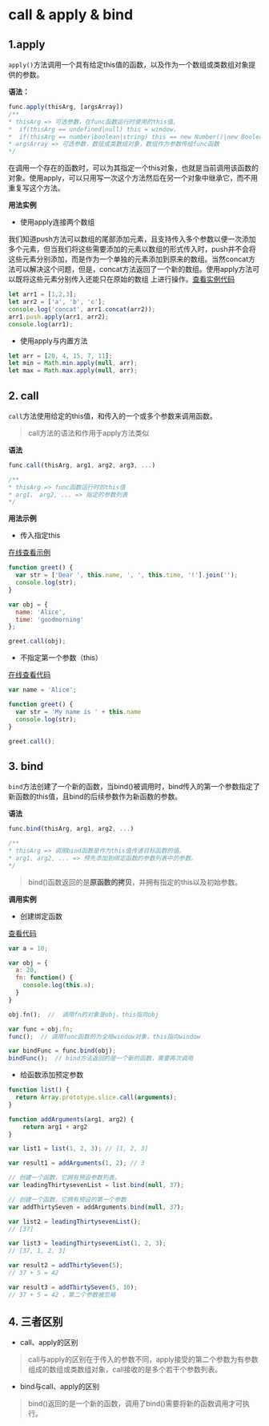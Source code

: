 # call & apply & bind

## 1.apply
`apply()`方法调用一个具有给定this值的函数，以及作为一个数组或类数组对象提供的参数。

**语法：**

``` javascript
func.apply(thisArg, [argsArray])
/** 
* thisArg => 可选参数，在func函数运行时使用的this值,
*  if(thisArg == undefined|null) this = window，
*  if(thisArg == number|boolean|string) this == new Number()|new Boolean()| new String()
* argsArray => 可选参数，数组或类数组对象，数组作为参数传给func函数
*/
```
在调用一个存在的函数时，可以为其指定一个this对象，也就是当前调用该函数的对象。使用apply，可以只用写一次这个方法然后在另一个对象中继承它，而不用重复写这个方法。

**用法实例**

+ 使用apply连接两个数组

我们知道push方法可以数组的尾部添加元素，且支持传入多个参数以便一次添加多个元素，但当我们将这些需要添加的元素以数组的形式传入时，push并不会将这些元素分别添加，而是作为一个单独的元素添加到原来的数组。当然concat方法可以解决这个问题，但是，concat方法返回了一个新的数组。使用apply方法可以既将这些元素分别传入还能只在原始的数组 上进行操作。[查看实例代码](http://js.jirengu.com/javuy/1/watch?js,console)

``` javascript
let arr1 = [1,2,3];
let arr2 = ['a', 'b', 'c'];
console.log('concat', arr1.concat(arr2));
arr1.push.apply(arr1, arr2);
console.log(arr1);
```
+ 使用apply与内置方法

``` javascript
let arr = [20, 4, 15, 7, 11];
let min = Math.min.apply(null, arr);
let max = Math.max.apply(null, arr);
```

## 2. call
`call`方法使用给定的this值，和传入的一个或多个参数来调用函数。
> call方法的语法和作用于apply方法类似

**语法**

``` javascript
func.call(thisArg, arg1, arg2, arg3, ...)

/**
* thisArg => func函数运行时的this值
* arg1， arg2, ... => 指定的参数列表
*/
```

**用法示例**
+ 传入指定this

[在线查看示例](http://js.jirengu.com/mofaz/1/watch?js,console)

``` javascript
function greet() {
  var str = ['Dear ', this.name, ', ', this.time, '!'].join('');
  console.log(str);
}

var obj = {
  name: 'Alice',
  time: 'goodmorning'
};

greet.call(obj);
```

+ 不指定第一个参数（this）

[在线查看代码](http://js.jirengu.com/yoliw/1/watch?js,console)

``` javascript
var name = 'Alice';

function greet() {
  var str = 'My name is ' + this.name
  console.log(str);
}

greet.call();
```

## 3. bind
`bind`方法创建了一个新的函数，当bind()被调用时，bind传入的第一个参数指定了新函数的this值，且bind的后续参数作为新函数的参数。

**语法**
``` javascript
func.bind(thisArg, arg1, arg2, ...)

/**
* thisArg => 调用bind函数是作为this值传递目标函数的值。
* arg1, arg2, ... => 预先添加到绑定函数的参数列表中的参数。
*/
```
> bind()函数返回的是**原函数的拷贝**，并拥有指定的this以及初始参数。

**调用实例**

+ 创建绑定函数

[查看代码](http://js.jirengu.com/gucub/1/watch?js,console)

```javascript
var a = 10;

var obj = {
  a: 20,
  fn: function() {
    console.log(this.a);
  }
}

obj.fn();  //  调用fn的对象是obj，this指向obj

var func = obj.fn;
func();  // 调用func函数的为全局window对象，this指向window

var bindFunc = func.bind(obj);
bindFunc();  // bind方法返回的是一个新的函数，需要再次调用
```

+ 给函数添加预定参数


``` javascript
function list() {
  return Array.prototype.slice.call(arguments);
}

function addArguments(arg1, arg2) {
    return arg1 + arg2
}

var list1 = list(1, 2, 3); // [1, 2, 3]

var result1 = addArguments(1, 2); // 3

// 创建一个函数，它拥有预设参数列表。
var leadingThirtysevenList = list.bind(null, 37);

// 创建一个函数，它拥有预设的第一个参数
var addThirtySeven = addArguments.bind(null, 37); 

var list2 = leadingThirtysevenList(); 
// [37]

var list3 = leadingThirtysevenList(1, 2, 3); 
// [37, 1, 2, 3]

var result2 = addThirtySeven(5); 
// 37 + 5 = 42 

var result3 = addThirtySeven(5, 10);
// 37 + 5 = 42 ，第二个参数被忽略
```

## 4. 三者区别
+ call、apply的区别

>  call与apply的区别在于传入的参数不同，apply接受的第二个参数为有参数组成的数组或类数组对象，call接收的是多个若干个参数列表。

+ bind与call、apply的区别

>  bind()返回的是一个新的函数，调用了bind()需要将新的函数调用才可执行。



 


